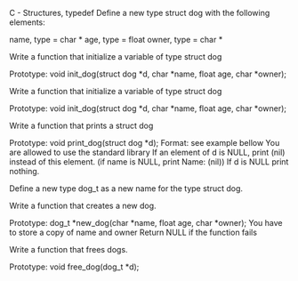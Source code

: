 C - Structures, typedef
Define a new type struct dog with the following elements:

name, type = char *
age, type = float
owner, type = char *

Write a function that initialize a variable of type struct dog

Prototype: void init_dog(struct dog *d, char *name, float age, char *owner);

Write a function that initialize a variable of type struct dog

Prototype: void init_dog(struct dog *d, char *name, float age, char *owner);

Write a function that prints a struct dog

Prototype: void print_dog(struct dog *d);
Format: see example bellow
You are allowed to use the standard library
If an element of d is NULL, print (nil) instead of this element. (if name is NULL, print Name: (nil))
If d is NULL print nothing.

Define a new type dog_t as a new name for the type struct dog.

Write a function that creates a new dog.

Prototype: dog_t *new_dog(char *name, float age, char *owner);
You have to store a copy of name and owner
Return NULL if the function fails

Write a function that frees dogs.

Prototype: void free_dog(dog_t *d);
